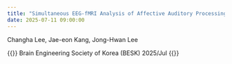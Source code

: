 ```yaml
---
title: "Simultaneous EEG-fMRI Analysis of Affective Auditory Processing Using EEG Temporal Dynamics"
date: 2025-07-11 09:00:00
---
```


Changha Lee, Jae-eon Kang, Jong-Hwan Lee

{{<format bright-green>}}
Brain Engineering Society of Korea (BESK) 2025/Jul
{{</format>}}
